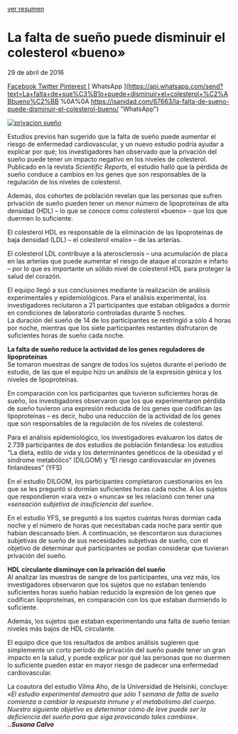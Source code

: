 [ver resumen](/docs/resumenes/010.md)


# La falta de sueño puede disminuir el colesterol «bueno»

29 de abril de 2016 

[ Facebook ](https://www.facebook.com/sharer.php?u=https%3A%2F%2Fisanidad.com%2F67663%2Fla-falta-de-sueno-puede-disminuir-el-colesterol-bueno%2F "Facebook")[ Twitter ](https://twitter.com/intent/tweet?text=La+falta+de+sue%C3%B1o+puede+disminuir+el+colesterol+%C2%ABbueno%C2%BB&url=https%3A%2F%2Fisanidad.com%2F67663%2Fla-falta-de-sueno-puede-disminuir-el-colesterol-bueno%2F&via=iSanidad "Twitter")[ Pinterest ](https://pinterest.com/pin/create/button/?url=https://isanidad.com/67663/la-falta-de-sueno-puede-disminuir-el-colesterol-bueno/&media=https://isanidad.com/wp-content/uploads/2016/04/privacion-sueño.jpg&description=La+falta+de+sue%C3%B1o+puede+disminuir+el+colesterol+%C2%ABbueno%C2%BB "Pinterest")[ WhatsApp ](https://api.whatsapp.com/send?text=La+falta+de+sue%C3%B1o+puede+disminuir+el+colesterol+%C2%ABbueno%C2%BB %0A%0A https://isanidad.com/67663/la-falta-de-sueno-puede-disminuir-el-colesterol-bueno/ "WhatsApp")

[ ](# "More")

[![](https://isanidad.com/wp-content/uploads/2016/04/privacion-sueño.jpg "privacion sueño")](https://isanidad.com/wp-content/uploads/2016/04/privacion-sueño.jpg)

Estudios previos han sugerido que la falta de sueño puede aumentar el riesgo de enfermedad cardiovascular, y un nuevo estudio podría ayudar a explicar por qué; los investigadores han observado que la privación del sueño puede tener un impacto negativo en los niveles de colesterol. Publicado en la revista _Scientific Reports_, el estudio halló que la pérdida de sueño conduce a cambios en los genes que son responsables de la regulación de los niveles de colesterol.

Además, dos cohortes de población revelan que las personas que sufren privación de sueño pueden tener un menor número de lipoproteínas de alta densidad (HDL) – lo que se conoce como colesterol «bueno» – que los que duermen lo suficiente.

El colesterol HDL es responsable de la eliminación de las lipoproteínas de baja densidad (LDL) – el colesterol «malo» – de las arterias.

El colesterol LDL contribuye a la aterosclerosis – una acumulación de placa en las arterias que puede aumentar el riesgo de ataque al corazón e infarto – por lo que es importante un sólido nivel de colesterol HDL para proteger la salud del corazón.

El equipo llegó a sus conclusiones mediante la realización de análisis experimentales y epidemiológicos. Para el análisis experimental, los investigadores reclutaron a 21 participantes que estaban obligados a dormir en condiciones de laboratorio controladas durante 5 noches.  
La duración del sueño de 14 de los participantes se restringió a sólo 4 horas por noche, mientras que los siete participantes restantes disfrutaron de suficientes horas de sueño cada noche.

**La falta de sueño reduce la actividad de los genes reguladores de lipoproteínas**  
Se tomaron muestras de sangre de todos los sujetos durante el período de estudio, de las que el equipo hizo un análisis de la expresión génica y los niveles de lipoproteínas.

En comparación con los participantes que tuvieron suficientes horas de sueño, los investigadores observaron que los que experimentaron pérdida de sueño tuvieron una expresión reducida de los genes que codifican las lipoproteínas – es decir, hubo una reducción de la actividad de los genes que son responsables de la regulación de los niveles de colesterol.

Para el análisis epidemiológico, los investigadores evaluaron los datos de 2.739 participantes de dos estudios de población finlandesa: los estudios “La dieta, estilo de vida y los determinantes genéticos de la obesidad y el síndrome metabólico” (DILGOM) y “El riesgo cardiovascular en jóvenes finlandeses” (YFS)

En el estudio DILGOM, los participantes completaron cuestionarios en los que se les preguntó si dormían suficientes horas cada noche. A los sujetos que respondieron «rara vez» o «nunca» se les relacionó con tener una «_sensación subjetiva de insuficiencia del sueño_«.

En el estudio YFS, se preguntó a los sujetos cuántas horas dormían cada noche y el número de horas que necesitaban cada noche para sentir que habían descansado bien. A continuación, se descontaron sus duraciones subjetivas de sueño de sus necesidades subjetivas de sueño, con el objetivo de determinar qué participantes se podían considerar que tuvieran privación del sueño.

**HDL circulante disminuye con la privación del sueño**  
Al analizar las muestras de sangre de los participantes, una vez más, los investigadores observaron que los sujetos que no estaban teniendo suficientes horas sueño habían reducido la expresión de los genes que codifican lipoproteínas, en comparación con los que estaban durmiendo lo suficiente.

Además, los sujetos que estaban experimentando una falta de sueño tenían niveles más bajos de HDL circulante.

El equipo dice que los resultados de ambos análisis sugieren que simplemente un corto período de privación del sueño puede tener un gran impacto en la salud, y puede explicar por qué las personas que no duermen lo suficiente pueden estar en mayor riesgo de padecer una enfermedad cardiovascular.

La coautora del estudio Vilma Aho, de la Universidad de Helsinki, concluye: «_El estudio experimental demostró que sólo 1 semana de falta de sueño comienza a cambiar la respuesta inmune y el metabolismo del cuerpo. Nuestro siguiente objetivo es determinar cómo de leve puede ser la deficiencia del sueño para que siga provocando tales cambios_«.  
_**..Susana Calvo**_


